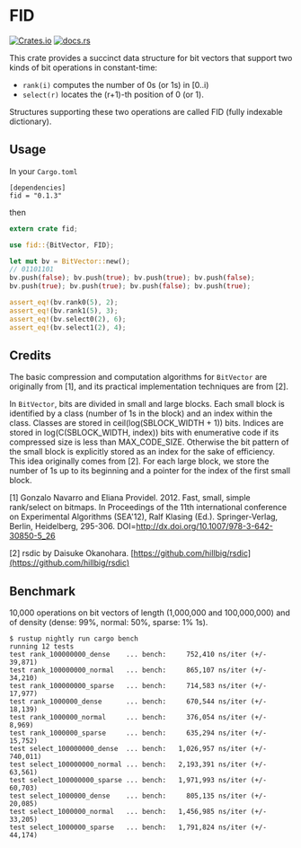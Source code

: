 # FID

[![Crates.io](https://img.shields.io/crates/v/fid.svg)](https://crates.io/crates/fid)
[![docs.rs](https://docs.rs/fid/badge.svg)](https://docs.rs/fid)

 This crate provides a succinct data structure for bit vectors that support two kinds of bit operations in constant-time:

 - `rank(i)` computes the number of 0s (or 1s) in [0..i)
 - `select(r)` locates the (r+1)-th position of 0 (or 1).

 Structures supporting these two operations are called FID (fully indexable dictionary).

## Usage

In your `Cargo.toml`
```
[dependencies]
fid = "0.1.3"
```
then
```rust
extern crate fid;

use fid::{BitVector, FID};

let mut bv = BitVector::new();
// 01101101
bv.push(false); bv.push(true); bv.push(true); bv.push(false);
bv.push(true); bv.push(true); bv.push(false); bv.push(true);

assert_eq!(bv.rank0(5), 2);
assert_eq!(bv.rank1(5), 3);
assert_eq!(bv.select0(2), 6);
assert_eq!(bv.select1(2), 4);
```

## Credits

The basic compression and computation algorithms for `BitVector` are originally from [1], and its practical implementation techniques are from [2].

In `BitVector`, bits are divided in small and large blocks.
Each small block is identified by a class (number of 1s in the block) and an index within the class. Classes are stored in ceil(log(SBLOCK_WIDTH + 1)) bits.
Indices are stored in log(C(SBLOCK_WIDTH, index)) bits with enumerative code if its compressed size is less than MAX_CODE_SIZE.
Otherwise the bit pattern of the small block is explicitly stored as an index for the sake of efficiency.
This idea originally comes from [2]. For each large block, we store the number of 1s up to its beginning and a pointer for the index of the first small block.

[1] Gonzalo Navarro and Eliana Providel. 2012. Fast, small, simple rank/select on bitmaps. In Proceedings of the 11th international conference on Experimental Algorithms (SEA'12), Ralf Klasing (Ed.). Springer-Verlag, Berlin, Heidelberg, 295-306. DOI=http://dx.doi.org/10.1007/978-3-642-30850-5_26

[2] rsdic by Daisuke Okanohara. [https://github.com/hillbig/rsdic](https://github.com/hillbig/rsdic)

## Benchmark

10,000 operations on bit vectors of length (1,000,000 and 100,000,000) and of density (dense: 99%, normal: 50%, sparse: 1% 1s).

```
$ rustup nightly run cargo bench
running 12 tests
test rank_100000000_dense    ... bench:     752,410 ns/iter (+/- 39,871)
test rank_100000000_normal   ... bench:     865,107 ns/iter (+/- 34,210)
test rank_100000000_sparse   ... bench:     714,583 ns/iter (+/- 17,977)
test rank_1000000_dense      ... bench:     670,544 ns/iter (+/- 18,139)
test rank_1000000_normal     ... bench:     376,054 ns/iter (+/- 8,969)
test rank_1000000_sparse     ... bench:     635,294 ns/iter (+/- 15,752)
test select_100000000_dense  ... bench:   1,026,957 ns/iter (+/- 740,011)
test select_100000000_normal ... bench:   2,193,391 ns/iter (+/- 63,561)
test select_100000000_sparse ... bench:   1,971,993 ns/iter (+/- 60,703)
test select_1000000_dense    ... bench:     805,135 ns/iter (+/- 20,085)
test select_1000000_normal   ... bench:   1,456,985 ns/iter (+/- 33,205)
test select_1000000_sparse   ... bench:   1,791,824 ns/iter (+/- 44,174)
```
